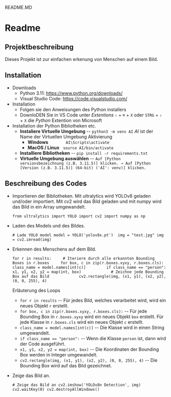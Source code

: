 README.MD

Readme
======

Projektbeschreibung
-------------------

Dieses Projekt ist zur einfachen erkenung von Menschen auf einem Bild.

Installation
------------

*   Downloads
    *   Python 3.11: https://www.python.org/downloads/
    *   Visual Studio Code: https://code.visualstudio.com/
*   Installation
    *   Folgen sie den Anweisungen des Python installers
    *   DownloDEN Sie in VS Code unter _Extentions_ `⇧` + `⌘` + `X` oder `STRG` + `⇧` + `X` die _Python_ Extention von Microsoft
*   Installation der Python Bibliotheken etc.
    *   **Instaliere Virtuelle Umgebung** -- `python3 -m venv AI` _AI_ ist der Name der Virtuellen Umgebung Aktivierung
        *   **Windows**              `AI\Scripts\activate`
        *   **MacOS / Linux**   `source AI/bin/activate`
    *   **Installiere Bibliotheken** -- `pip install -r requirements.txt`
    *   **Virtuelle Umgebung auswählen** -- `Auf [Python versionsbezeichnung (z.B. 3.11.5)] klicken. → Auf [Python [Version (z.B. 3.11.5)] (64-bit) ('AI': venv)] klicken.`

Beschreibung des Codes
----------------------

*   Importieren der Bibliotheken. Mit ultralytics wird YOLOv8 geladen und/oder importiert. Mit cv2 wird das Bild geladen und mit numpy wird das Bild in ein Array umgewandelt.
    
    `from ultralytics import YOLO import cv2 import numpy as np`  
                    
*   Laden des Models und des Bildes.
    
    `# Lade YOLO model model = YOLO('yolov8x.pt')  img = "test.jpg" img = cv2.imread(img)`
                    
*   Erkennen des Menschens auf dem Bild.
    
    `for r in results:     # Iteriere durch alle erkannten Bounding Boxes in r.boxes     for box, c in zip(r.boxes.xyxy, r.boxes.cls):         class_name = model.names[int(c)]         if class_name == "person":             x1, y1, x2, y2 = map(int, box)             # Zeichne jede Bounding Box auf das Bild             cv2.rectangle(img, (x1, y1), (x2, y2), (0, 0, 255), 4)`
                    
    
    Erläuterung des Loops
    
    *   `for r in results` -- Für jedes Bild, welches verarbeitet wird, wird ein neues Objekt `r` erstellt.
    *   `for box, c in zip(r.boxes.xyxy, r.boxes.cls):` -- Für jede Bounding Box in `r.boxes.xyxy` wird ein neues Objekt `box` erstellt. Für jede Klasse in `r.boxes.cls` wird ein neues Objekt `c` erstellt.
    *   `class_name = model.names[int(c)]` -- Die Klasse wird in einen String umgewandelt.
    *   `if class_name == "person":` -- Wenn die Klasse `person` ist, dann wird der Code ausgeführt.
    *   `x1, y1, x2, y2 = map(int, box)` -- Die Koordinaten der Bounding Box werden in Integer umgewandelt.
    *   `cv2.rectangle(img, (x1, y1), (x2, y2), (0, 0, 255), 4)` -- Die Bounding Box wird auf das Bild gezeichnet.
*   Zeige das Bild an.
    
    `# Zeige das Bild an cv2.imshow('YOLOv8n Detection', img) cv2.waitKey(0) cv2.destroyAllWindows()`
